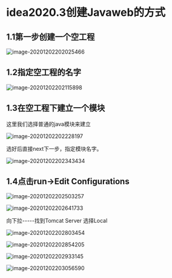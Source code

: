 # idea2020.3创建Javaweb的方式

## 1.1第一步创建一个空工程

![image-20201202202025466](C:%5CUsers%5C13390%5CAppData%5CRoaming%5CTypora%5Ctypora-user-images%5Cimage-20201202202025466.png)

## 1.2指定空工程的名字

![image-20201202202115898](C:%5CUsers%5C13390%5CAppData%5CRoaming%5CTypora%5Ctypora-user-images%5Cimage-20201202202115898.png)

## 1.3在空工程下建立一个模块

这里我们选择普通的java模块来建立

![image-20201202202228197](C:%5CUsers%5C13390%5CAppData%5CRoaming%5CTypora%5Ctypora-user-images%5Cimage-20201202202228197.png)

选好后直接next下一步，指定模块名字。

![image-20201202202343434](C:%5CUsers%5C13390%5CAppData%5CRoaming%5CTypora%5Ctypora-user-images%5Cimage-20201202202343434.png)

## 1.4点击run->Edit Configurations

![image-20201202202503257](F:%5CMarkDown%5C%E7%AC%94%E8%AE%B0%5C%E6%95%B0%E6%8D%AE%E5%BA%93%E7%AC%94%E8%AE%B0%5Cidea2020.3%E5%88%9B%E5%BB%BAJavaweb%E7%9A%84%E6%96%B9%E5%BC%8F.assets%5Cimage-20201202202503257.png)

![image-20201202202641733](F:%5CMarkDown%5C%E7%AC%94%E8%AE%B0%5C%E6%95%B0%E6%8D%AE%E5%BA%93%E7%AC%94%E8%AE%B0%5Cidea2020.3%E5%88%9B%E5%BB%BAJavaweb%E7%9A%84%E6%96%B9%E5%BC%8F.assets%5Cimage-20201202202641733.png)

向下拉-----找到Tomcat Server 选择Local

![image-20201202202803454](F:%5CMarkDown%5C%E7%AC%94%E8%AE%B0%5C%E6%95%B0%E6%8D%AE%E5%BA%93%E7%AC%94%E8%AE%B0%5Cidea2020.3%E5%88%9B%E5%BB%BAJavaweb%E7%9A%84%E6%96%B9%E5%BC%8F.assets%5Cimage-20201202202803454.png)

![image-20201202202854205](F:%5CMarkDown%5C%E7%AC%94%E8%AE%B0%5C%E6%95%B0%E6%8D%AE%E5%BA%93%E7%AC%94%E8%AE%B0%5Cidea2020.3%E5%88%9B%E5%BB%BAJavaweb%E7%9A%84%E6%96%B9%E5%BC%8F.assets%5Cimage-20201202202854205.png)

![image-20201202202933145](F:%5CMarkDown%5C%E7%AC%94%E8%AE%B0%5C%E6%95%B0%E6%8D%AE%E5%BA%93%E7%AC%94%E8%AE%B0%5Cidea2020.3%E5%88%9B%E5%BB%BAJavaweb%E7%9A%84%E6%96%B9%E5%BC%8F.assets%5Cimage-20201202202933145.png)

![image-20201202203056590](F:%5CMarkDown%5C%E7%AC%94%E8%AE%B0%5C%E6%95%B0%E6%8D%AE%E5%BA%93%E7%AC%94%E8%AE%B0%5Cidea2020.3%E5%88%9B%E5%BB%BAJavaweb%E7%9A%84%E6%96%B9%E5%BC%8F.assets%5Cimage-20201202203056590.png)